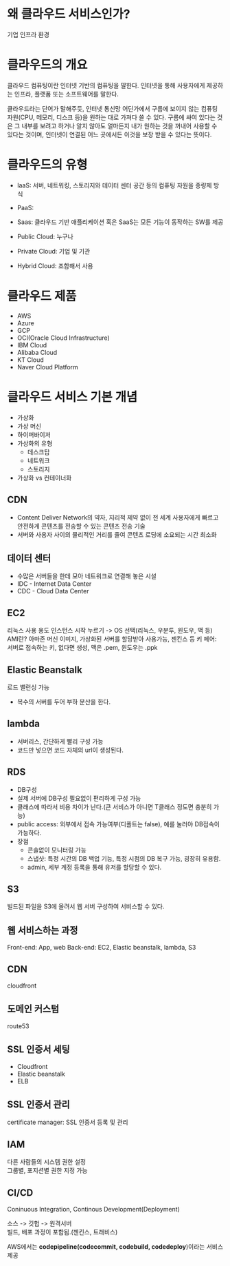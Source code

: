 # 왜 클라우드 서비스인가?
기업 인프라 환경

# 클라우드의 개요
클라우드 컴퓨팅이란 인터넷 기반의 컴퓨팅을 말한다. 인터넷을 통해 사용자에게 제공하는 인프라, 플랫폼 또는 소프트웨어를 말한다.

클라우드라는 단어가 말해주듯, 인터넷 통신망 어딘가에서 구름에 보이지 않는 컴퓨팅 자원(CPU, 메모리, 디스크 등)을 원하는 대로 가져다 쓸 수 있다. 구름에 싸여 있다는 것은 그 내부를 보려고 하거나 알지 않아도 얼마든지 내가 원하는 것을 꺼내어 사용할 수 있다는 것이며, 인터넷이 연결된 어느 곳에서든 이것을 보장 받을 수 있다는 뜻이다.

# 클라우드의 유형
- laaS: 서버, 네트워킹, 스토리지와 데이터 센터 공간 등의 컴퓨팅 자원을 종량제 방식
- PaaS: 
- Saas: 클라우드 기반 애플리케이션 혹은 SaaS는 모든 기능이 동작하는 SW를 제공

- Public Cloud: 누구나
- Private Cloud: 기업 및 기관
- Hybrid Cloud: 조합해서 사용

# 클라우드 제품
- AWS
- Azure
- GCP
- OCI(Oracle Cloud Infrastructure)
- IBM Cloud
- Alibaba Cloud
- KT Cloud
- Naver Cloud Platform

# 클라우드 서비스 기본 개념
- 가상화
- 가상 머신
- 하이퍼바이저
- 가상화의 유형
  - 데스크탑
  - 네트워크
  - 스토리지
- 가상화 vs 컨테이너화

## CDN
- Content Deliver Network의 약자, 지리적 제약 없이 전 세계 사용자에게 빠르고 안전하게 콘텐츠를 전송할 수 있는 콘텐츠 전송 기술
- 서버와 사용자 사이의 물리적인 거리를 줄여 콘텐츠 로딩에 소요되는 시간 최소화

## 데이터 센터
- 수많은 서버들을 한데 모아 네트워크로 연결해 놓은 시설
- IDC - Internet Data Center
- CDC - Cloud Data Center

## EC2
리눅스 사용 용도
인스턴스 시작 누르기 -> OS 선택(리눅스, 우분투, 윈도우, 맥 등)
AMI란? 아마존 머신 이미지, 가상화된 서버를 할당받아 사용가능, 젠킨스 등
키 페어: 서버로 접속하는 키, 없다면 생성, 맥은 .pem, 윈도우는 .ppk

## Elastic Beanstalk
로드 밸런싱 가능
- 복수의 서버를 두어 부하 분산을 한다.

## lambda
- 서버리스, 간단하게 빨리 구성 가능
- 코드만 넣으면 코드 자체의 url이 생성된다.

## RDS
- DB구성
- 실제 서버에 DB구성 필요없이 편리하게 구성 가능
- 클래스에 따라서 비용 차이가 난다.(큰 서비스가 아니면 T클래스 정도면 충분히 가능)
- public access: 외부에서 접속 가능여부(디폴트는 false), 예를 눌러야 DB접속이 가능하다.
- 장점
  - 콘솔없이 모니터링 가능
  - 스냅샷: 특정 시간의 DB 백업 기능, 특정 시점의 DB 복구 가능, 굉장히 유용함.
  - admin, 세부 계정 등록을 통해 유저를 할당할 수 있다.

## S3
빌드된 파일을 S3에 올려서 웹 서버 구성하여 서비스할 수 있다.

## 웹 서비스하는 과정
Front-end: App, web
Back-end: EC2, Elastic beanstalk, lambda, S3

## CDN
cloudfront

## 도메인 커스텀
route53

## SSL 인증서 세팅
- Cloudfront
- Elastic beanstalk
- ELB

## SSL 인증서 관리
certificate manager: SSL 인증서 등록 및 관리

## IAM
다른 사람들의 시스템 권한 설정<br>
그룹별, 포지션별 권한 지정 가능

## CI/CD
Coninuous Integration, Continous Development(Deployment)

소스 -> 깃헙 -> 원격서버<br>
빌드, 배포 과정이 포함됨.(젠킨스, 트래비스)

AWS에서는 **codepipeline(codecommit, codebuild, codedeploy**)이라는 서비스 제공
